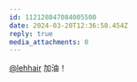 ```yaml
---
id: 112128047084005500
date: 2024-03-20T12:36:58.454Z
reply: true
media_attachments: 0
---
```


[@lehhair](https://misskey.lehhair.net/@lehhair) 加油！

